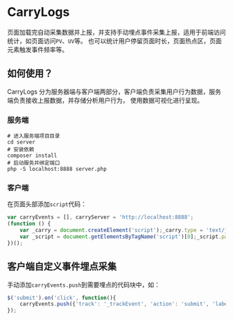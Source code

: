# CarryLogs
页面加载完自动采集数据并上报，并支持手动埋点事件采集上报，适用于前端访问统计，如页面访问`PV`、`UV`等。
也可以统计用户停留页面时长，页面热点区，页面元素触发事件频率等。

## 如何使用？

CarryLogs 分为服务器端与客户端两部分，客户端负责采集用户行为数据，服务端负责接收上报数据，并存储分析用户行为，
使用数据可视化进行呈现。

### 服务端

```shell
# 进入服务端项目目录
cd server
# 安装依赖
composer install
# 启动服务并绑定端口
php -S localhost:8888 server.php
```
    
### 客户端

在页面头部添加`script`代码：
```javascript
var carryEvents = [], carryServer = 'http://localhost:8888';
(function () {
    var _carry = document.createElement('script');_carry.type = 'text/javascript';_carry.async = true;_carry.src = '../src/main.js';
    var _script = document.getElementsByTagName('script')[0];_script.parentNode.insertBefore(_carry, _script);
})();
```

## 客户端自定义事件埋点采集

手动添加`carryEvents.push`到需要埋点的代码块中，如：
```javascript
$('submit').on('click', function(){
    carryEvents.push({'track': '_trackEvent', 'action': 'submit', 'label': 'click', 'value': 1});
});
```